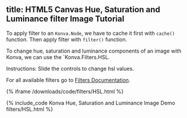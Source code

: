 title: HTML5 Canvas Hue, Saturation and Luminance filter Image Tutorial
---

To apply filter to an `Konva.Node`, we have to cache it first with `cache()` function. Then apply filter with `filter()` function.

To change hue, saturation and luminance components of an image with Konva, we can use the `Konva.Filters.HSL.

Instructions: Slide the controls to change hsl values.

For all available filters go to [Filters Documentation](https://konvajs.github.io/api/Konva.Filters.html).

{% iframe /downloads/code/filters/HSL.html %}

{% include_code Konva Hue, Saturation and Luminance Image Demo filters/HSL.html %}